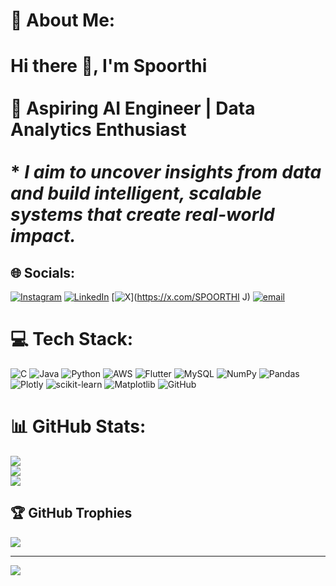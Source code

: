 # 💫 About Me:
# Hi there 👋, I'm Spoorthi<br><br>🤖 **Aspiring AI Engineer | Data Analytics Enthusiast**<br><br>*  *I aim to uncover insights from data and build intelligent, scalable systems that create real-world impact.*<br>


## 🌐 Socials:
[![Instagram](https://img.shields.io/badge/Instagram-%23E4405F.svg?logo=Instagram&logoColor=white)](https://instagram.com/spoorthi_j__.116) [![LinkedIn](https://img.shields.io/badge/LinkedIn-%230077B5.svg?logo=linkedin&logoColor=white)](https://linkedin.com/in/spoorthi-j-027068340) [![X](https://img.shields.io/badge/X-black.svg?logo=X&logoColor=white)](https://x.com/SPOORTHI J) [![email](https://img.shields.io/badge/Email-D14836?logo=gmail&logoColor=white)](mailto:spoorthirjayanna@gmail.com) 

# 💻 Tech Stack:
![C](https://img.shields.io/badge/c-%2300599C.svg?style=flat-square&logo=c&logoColor=white) ![Java](https://img.shields.io/badge/java-%23ED8B00.svg?style=flat-square&logo=openjdk&logoColor=white) ![Python](https://img.shields.io/badge/python-3670A0?style=flat-square&logo=python&logoColor=ffdd54) ![AWS](https://img.shields.io/badge/AWS-%23FF9900.svg?style=flat-square&logo=amazon-aws&logoColor=white) ![Flutter](https://img.shields.io/badge/Flutter-%2302569B.svg?style=flat-square&logo=Flutter&logoColor=white) ![MySQL](https://img.shields.io/badge/mysql-4479A1.svg?style=flat-square&logo=mysql&logoColor=white) ![NumPy](https://img.shields.io/badge/numpy-%23013243.svg?style=flat-square&logo=numpy&logoColor=white) ![Pandas](https://img.shields.io/badge/pandas-%23150458.svg?style=flat-square&logo=pandas&logoColor=white) ![Plotly](https://img.shields.io/badge/Plotly-%233F4F75.svg?style=flat-square&logo=plotly&logoColor=white) ![scikit-learn](https://img.shields.io/badge/scikit--learn-%23F7931E.svg?style=flat-square&logo=scikit-learn&logoColor=white) ![Matplotlib](https://img.shields.io/badge/Matplotlib-%23ffffff.svg?style=flat-square&logo=Matplotlib&logoColor=black) ![GitHub](https://img.shields.io/badge/github-%23121011.svg?style=flat-square&logo=github&logoColor=white)
# 📊 GitHub Stats:
![](https://github-readme-stats.vercel.app/api?username=spoorthi-sys&theme=vue-dark&hide_border=false&include_all_commits=true&count_private=true)<br/>
![](https://nirzak-streak-stats.vercel.app/?user=spoorthi-sys&theme=vue-dark&hide_border=false)<br/>
![](https://github-readme-stats.vercel.app/api/top-langs/?username=spoorthi-sys&theme=vue-dark&hide_border=false&include_all_commits=true&count_private=true&layout=compact)

## 🏆 GitHub Trophies
![](https://github-profile-trophy.vercel.app/?username=spoorthi-sys&theme=radical&no-frame=false&no-bg=true&margin-w=4)

---
[![](https://visitcount.itsvg.in/api?id=spoorthi-sys&icon=0&color=0)](https://visitcount.itsvg.in)

<!-- Proudly created with GPRM ( https://gprm.itsvg.in ) -->
